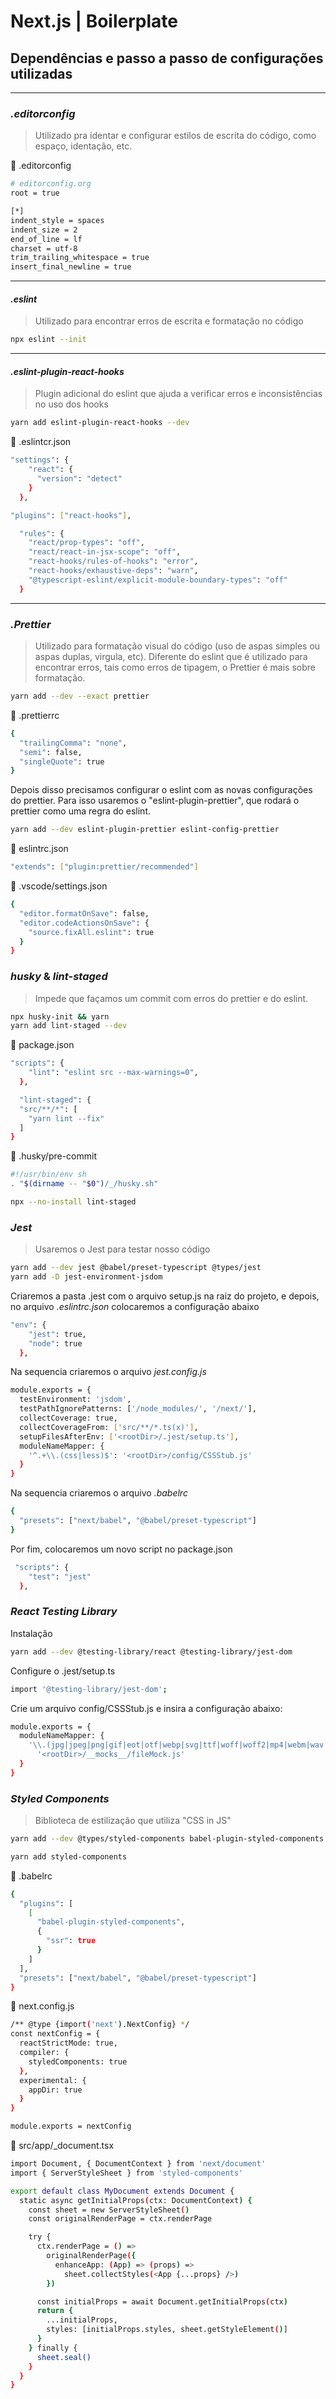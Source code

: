# Next.js | Boilerplate

## Dependências e passo a passo de configurações utilizadas

---

### _.editorconfig_

> Utilizado pra identar e configurar estilos de escrita do código, como espaço, identação, etc.

📄 .editorconfig

```bash
# editorconfig.org
root = true

[*]
indent_style = spaces
indent_size = 2
end_of_line = lf
charset = utf-8
trim_trailing_whitespace = true
insert_final_newline = true
```

---

#### _.eslint_

> Utilizado para encontrar erros de escrita e formatação no código

```bash
npx eslint --init
```

---

#### _.eslint-plugin-react-hooks_

> Plugin adicional do eslint que ajuda a verificar erros e inconsistências no uso dos hooks

```bash
yarn add eslint-plugin-react-hooks --dev
```

📄 .eslintcr.json

```bash
"settings": {
    "react": {
      "version": "detect"
    }
  },

"plugins": ["react-hooks"],

  "rules": {
    "react/prop-types": "off",
    "react/react-in-jsx-scope": "off",
    "react-hooks/rules-of-hooks": "error",
    "react-hooks/exhaustive-deps": "warn",
    "@typescript-eslint/explicit-module-boundary-types": "off"
  }
```

---

### _.Prettier_

> Utilizado para formatação visual do código (uso de aspas simples ou aspas duplas, virgula, etc). Diferente do eslint que é utilizado para encontrar erros, tais como erros de tipagem, o Prettier é mais sobre formatação.

```bash
yarn add --dev --exact prettier
```

📄 .prettierrc

```bash
{
  "trailingComma": "none",
  "semi": false,
  "singleQuote": true
}
```

Depois disso precisamos configurar o eslint com as novas configurações do prettier. Para isso usaremos o "eslint-plugin-prettier", que rodará o prettier como uma regra do eslint.

```bash
yarn add --dev eslint-plugin-prettier eslint-config-prettier
```

📄 eslintrc.json

```bash
"extends": ["plugin:prettier/recommended"]
```

📄 .vscode/settings.json

```bash
{
  "editor.formatOnSave": false,
  "editor.codeActionsOnSave": {
    "source.fixAll.eslint": true
  }
}
```

### _husky_ & _lint-staged_
>
> Impede que façamos um commit com erros do prettier e do eslint.

```bash
npx husky-init && yarn
yarn add lint-staged --dev
```

📄 package.json

```bash
"scripts": {
    "lint": "eslint src --max-warnings=0",
  },

  "lint-staged": {
  "src/**/*": [
    "yarn lint --fix"
  ]
}
```

📄 .husky/pre-commit

```bash
#!/usr/bin/env sh
. "$(dirname -- "$0")/_/husky.sh"

npx --no-install lint-staged
```

### _Jest_
>
> Usaremos o Jest para testar nosso código

```bash
yarn add --dev jest @babel/preset-typescript @types/jest
yarn add -D jest-environment-jsdom
```

Criaremos a pasta .jest com o arquivo setup.js na raiz do projeto, e depois, no arquivo _.eslintrc.json_ colocaremos a configuração abaixo

```bash
"env": {
    "jest": true,
    "node": true
  },
```

Na sequencia criaremos o arquivo _jest.config.js_

```bash
module.exports = {
  testEnvironment: 'jsdom',
  testPathIgnorePatterns: ['/node_modules/', '/next/'],
  collectCoverage: true,
  collectCoverageFrom: ['src/**/*.ts(x)'],
  setupFilesAfterEnv: ['<rootDir>/.jest/setup.ts'],
  moduleNameMapper: {
    '^.+\\.(css|less)$': '<rootDir>/config/CSSStub.js'
  }
}

```

Na sequencia criaremos o arquivo _.babelrc_

```bash
{
  "presets": ["next/babel", "@babel/preset-typescript"]
}
```

Por fim, colocaremos um novo script no package.json

```bash
 "scripts": {
    "test": "jest"
  },
```

### _React Testing Library_

Instalação

```bash
yarn add --dev @testing-library/react @testing-library/jest-dom
```

Configure o .jest/setup.ts

```bash
import '@testing-library/jest-dom';
```

Crie um arquivo config/CSSStub.js e insira a configuração abaixo:

```bash
module.exports = {
  moduleNameMapper: {
    '\\.(jpg|jpeg|png|gif|eot|otf|webp|svg|ttf|woff|woff2|mp4|webm|wav|mp3|m4a|aac|oga)$':
      '<rootDir>/__mocks__/fileMock.js'
  }
}
```

### _Styled Components_
>
> Biblioteca de estilização que utiliza "CSS in JS"

```bash
yarn add --dev @types/styled-components babel-plugin-styled-components
```

```bash
yarn add styled-components
```

📄 .babelrc

```bash
{
  "plugins": [
    [
      "babel-plugin-styled-components",
      {
        "ssr": true
      }
    ]
  ],
  "presets": ["next/babel", "@babel/preset-typescript"]
}
```

📄 next.config.js

```bash
/** @type {import('next').NextConfig} */
const nextConfig = {
  reactStrictMode: true,
  compiler: {
    styledComponents: true
  },
  experimental: {
    appDir: true
  }
}

module.exports = nextConfig
```

📄 src/app/_document.tsx

```bash
import Document, { DocumentContext } from 'next/document'
import { ServerStyleSheet } from 'styled-components'

export default class MyDocument extends Document {
  static async getInitialProps(ctx: DocumentContext) {
    const sheet = new ServerStyleSheet()
    const originalRenderPage = ctx.renderPage

    try {
      ctx.renderPage = () =>
        originalRenderPage({
          enhanceApp: (App) => (props) =>
            sheet.collectStyles(<App {...props} />)
        })

      const initialProps = await Document.getInitialProps(ctx)
      return {
        ...initialProps,
        styles: [initialProps.styles, sheet.getStyleElement()]
      }
    } finally {
      sheet.seal()
    }
  }
}

```
